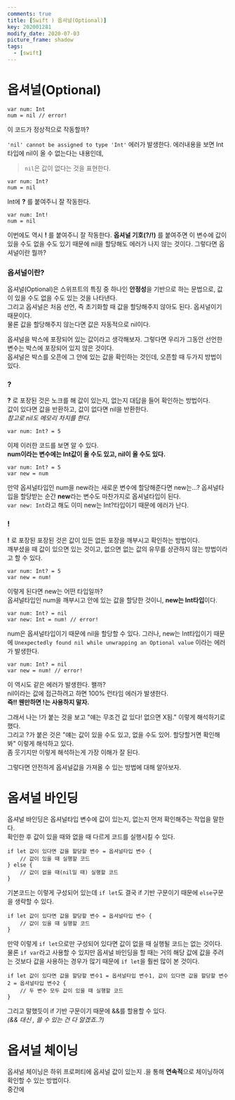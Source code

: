 ```yaml
---
comments: true
title: [Swift ) 옵셔널(Optional)]
key: 202001281
modify_date: 2020-07-03
picture_frame: shadow
tags:
  - [swift]
---
```

 
# 옵셔널(Optional)
 
```
var num: Int
num = nil // error!
```
이 코드가 정상적으로 작동할까?
 
`'nil' cannot be assigned to type 'Int'` 에러가 발생한다.
에러내용을 보면 Int 타입에 nil이 올 수 없는다는 내용인데,   
> `nil`은 값이 없다는 것을 표현한다.
 
```
var num: Int?
num = nil
```
Int에 **?** 를 붙여주니 잘 작동한다.
```
var num: Int!
num = nil
```
이번에도 역시 **!** 를 붙여주니 잘 작동한다.
**옵셔널 기호(?/!)** 를 붙여주면 이 변수에 값이 있을 수도 없을 수도 있기 때문에 nil을 할당해도 에러가 나지 않는 것이다.
그렇다면 옵셔널이란 뭘까?
 
### 옵셔널이란?
 
옵셔널(Optional)은 스위프트의 특징 중 하나인 **안정성**을 기반으로 하는 문법으로, 값이 있을 수도 없을 수도 있는 것을 나타낸다.   
그리고 옵셔널은 처음 선언, 즉 초기화할 때 값을 할당해주지 않아도 된다. 옵셔널이기 때문이다.   
물론 값을 할당해주지 않는다면 값은 자동적으로 nil이다.
 
옵셔널을 박스에 포장되어 있는 값이라고 생각해보자.
그렇다면 우리가 그동안 선언한 변수는 박스에 포장되어 있지 않은 것이다.   
옵셔널은 박스를 오픈에 그 안에 있는 값을 확인하는 것인데, 오픈할 때 두가지 방법이 있다.
 
### ?
 
**?** 로 포장된 것은 노크를 해 값이 있는지, 없는지 대답을 들어 확인하는 방법이다.   
값이 있다면 값을 반환하고, 값이 없다면 nil을 반환한다.   
*참고로 nil도 메모리 차지를 한다.*
 
```
var num: Int? = 5
```
이제 이러한 코드를 보면 알 수 있다.   
**num이라는 변수에는 Int값이 올 수도 있고, nil이 올 수도 있다.**
```
var num: Int? = 5
var new = num
```
만약 옵셔널타입인 num을 new라는 새로운 변수에 할당해준다면 new는...?
옵셔널타입을 할당받는 순간 **new**라는 변수도 마찬가지로 옵셔널타입이 된다.   
`var new: Int`라고 해도 이미 new는 Int?타입이기 때문에 에러가 난다.
 
### !
 
**!** 로 포장된 포장된 것은 값이 있든 없든 포장을 깨부시고 확인하는 방법이다.   
깨부셨을 때 값이 있으면 있는 것이고, 없으면 없는 값의 유무를 상관하지 않는 방법이라고 할 수 있다.   
```
var num: Int? = 5
var new = num!
```
이렇게 된다면 new는 어떤 타입일까?   
옵셔널타입인 num을 깨부시고 안에 있는 값을 할당한 것이니, **new는 Int타입**이다.
```
var num: Int? = nil
var new: Int = num! // error!
```
num은 옵셔널타입이기 때문에 nil을 할당할 수 있다. 그러나, new는 Int타입이기 때문에 `Unexpectedly found nil while unwrapping an Optional value` 이라는 에러가 발생한다.
```
var num: Int? = nil
var new = num! // error!
```
이 역시도 같은 에러가 발생한다. 왤까?   
nil이라는 값에 접근하려고 하면 100% 런타임 에러가 발생한다.   
**즉!! 웬만하면 !는 사용하지 말자.**
 
그래서 나는 !가 붙는 것을 보고 "얘는 무조건 값 있다! 없으면 X됨." 이렇게 해석하기로 했다.   
그리고 ?가 붙은 것은 "얘는 값이 있을 수도 있고, 없을 수도 있어. 할당할거면 확인해봐" 이렇게 해석하고 있다.   
좀 웃기지만 이렇게 해석하는게 가장 이해가 잘 된다.   
 
그렇다면 안전하게 옵셔널값을 가져올 수 있는 방법에 대해 알아보자.
 
# 옴셔널 바인딩
 
옵셔널 바인딩은 옵셔널타입 변수에 값이 있는지, 없는지 먼저 확인해주는 작업을 말한다.   
확인한 후 값이 있을 때와 없을 때 다르게 코드를 실행시킬 수 있다.
```
if let 값이 있다면 값을 할당할 변수 = 옵셔널타입 변수 {
    // 값이 있을 때 실행할 코드
} else {
    // 값이 없을 때(nil일 때) 실행할 코드
}
```
기본코드는 이렇게 구성되어 있는데 `if let`도 결국 if 기반 구문이기 때문에 `else`구문을 생략할 수 있다.
```
if let 값이 있다면 값을 할당할 변수 = 옵셔널타입 변수 {
    // 값이 있을 때 실행할 코드
}
```
만약 이렇게 `if let`으로만 구성되어 있다면 값이 없을 때 실행될 코드는 없는 것이다.
물론 `if var`라고 사용할 수 있지만 옵셔널 바인딩을 할 때는 거의 해당 값에 값을 주려는 것보다 값을 사용하는 경우가 많기 때문에 `if let`을 훨씬 많이 본 것이다.   
```
if let 값이 있다면 값을 할당할 변수1 = 옵셔널타입 변수1, 값이 있다면 값을 할당할 변수2 = 옵셔널타입 변수2 {
    // 두 변수 모두 값이 있을 때 실행할 코드
}
```
그리고 말했듯이 if 기반 구문이기 때문에 &&를 할용할 수 있다.   
*(&& 대신 , 쓸 수 있는 건 다 알겠죠..?)*
 
# 옵셔널 체이닝
 
옵셔널 체이닝은 하위 프로퍼티에 옵셔널 값이 있는지 .을 통해 **연속적**으로 체이닝하여 확인할 수 있는 방법이다.   
중간에 

